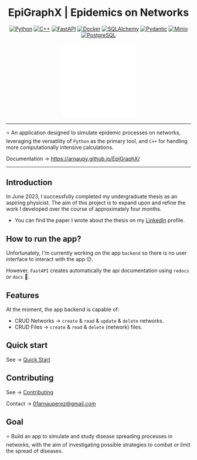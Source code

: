 <h1 align="center"> EpiGraphX | Epidemics on Networks  </h1>

<div align="center">

[![Python](https://img.shields.io/badge/Python-yellow?style=for-the-badge&logo=python&logoColor=white&labelColor=101010)](https://python.org)
[![C++](https://img.shields.io/badge/C++-0e4b86?style=for-the-badge&logo=c%2B%2B&logoColor=white&labelColor=101010)](https://www.w3schools.com/cpp/default.asp)
[![FastAPI](https://img.shields.io/badge/FastAPI-289475?style=for-the-badge&logo=FastAPI&logoColor=white&labelColor=101010)](https://fastapi.tiangolo.com)
[![Docker](https://img.shields.io/badge/Docker-blue?style=for-the-badge&logo=docker&logoColor=white&labelColor=101010)](https://www.docker.com/)
[![SQLAlchemy](https://img.shields.io/badge/SQLAlchemy-darkred?style=for-the-badge&logo=sqlalchemy&logoColor=white&labelColor=101010)](https://www.sqlalchemy.org/)
[![Pydantic](https://img.shields.io/badge/pydantic-e92063?style=for-the-badge&logo=pydantic&logoColor=white&labelColor=101010)](https://docs.pydantic.dev/latest/)
[![Minio](https://img.shields.io/badge/Minio-c12a46?style=for-the-badge&logo=minio&logoColor=white&labelColor=101010)](https://min.io/)
[![PostgreSQL](https://img.shields.io/badge/Postgresql-31648d?style=for-the-badge&logo=postgresql&logoColor=white&labelColor=101010)](https://www.postgresql.org/)

<img width="40%" src="docs/assets/white_logo.png">
</div>


---
:star: An application designed to simulate epidemic processes on networks, leveraging the versatility of `Python` as the primary tool, and `C++` for handling more computationally intensive calculations.

Documentation -> https://arnaupy.github.io/EpiGraphX/

---

## Introduction
In June 2023, I successfully completed my undergraduate thesis as an aspiring physicist. The aim of this project is to expand upon and refine the work I developed over the course of approximately four months.

- You can find the paper I wrote about the thesis on my [LinkedIn](https://www.linkedin.com/in/arnau-perez-perez/) profile.

## How to run the app?
Unfortunately, I'm currently working on the app `backend` so there is no user interface to interact with the app :pensive:. 

However, `FastAPI` creates automatically the api documentation using `redocs` or `docs` :star_struck:.

## Features
At the moment, the app backend is capable of:

- CRUD Networks -> `create` & `read` & `update` & `delete` networks.
- CRUD Files -> `create` & `read` & `delete` (network) files.


## Quick start
See -> [Quick Start](https://arnaupy.github.io/EpiGraphX/dev-guide/QuickStart/QuickStart/)

## Contributing
See -> [Contributing](https://arnaupy.github.io/EpiGraphX/Contributing/) 

Contact -> [01arnauperez@gmail.com](01arnauperez@gmail.com)

## Goal
⭐ Build an app to simulate and study disease spreading processes in networks, with the aim of investigating possible strategies to combat or limit the spread of diseases.

